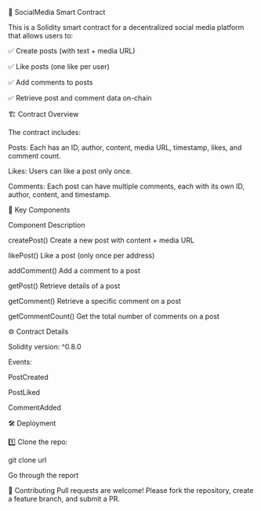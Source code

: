 📱 SocialMedia Smart Contract

This is a Solidity smart contract for a decentralized social media platform that allows users to:

✅ Create posts (with text + media URL)

✅ Like posts (one like per user)

✅ Add comments to posts

✅ Retrieve post and comment data on-chain

🏗 Contract Overview

The contract includes:

Posts: Each has an ID, author, content, media URL, timestamp, likes, and comment count.

Likes: Users can like a post only once.

Comments: Each post can have multiple comments, each with its own ID, author, content, and timestamp.

📂 Key Components

Component	Description

createPost()	Create a new post with content + media URL

likePost()	Like a post (only once per address)

addComment()	Add a comment to a post

getPost()	Retrieve details of a post

getComment()	Retrieve a specific comment on a post

getCommentCount()	Get the total number of comments on a post

⚙️ Contract Details

Solidity version: ^0.8.0

Events:

PostCreated

PostLiked

CommentAdded

🛠 Deployment

1️⃣ Clone the repo:

git clone url

Go through the report


🤝 Contributing
Pull requests are welcome! Please fork the repository, create a feature branch, and submit a PR.
